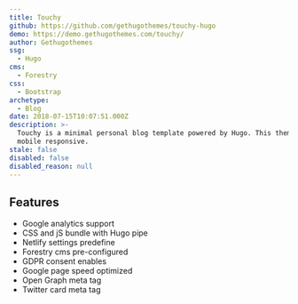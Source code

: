 ```yaml
---
title: Touchy
github: https://github.com/gethugothemes/touchy-hugo
demo: https://demo.gethugothemes.com/touchy/
author: Gethugothemes
ssg:
  - Hugo
cms:
  - Forestry
css:
  - Bootstrap
archetype:
  - Blog
date: 2018-07-15T10:07:51.000Z
description: >-
  Touchy is a minimal personal blog template powered by Hugo. This theme is 100%
  mobile responsive.
stale: false
disabled: false
disabled_reason: null
---
```


## Features
* Google analytics support
* CSS and jS bundle with Hugo pipe
* Netlify settings predefine
* Forestry cms pre-configured
* GDPR consent enables
* Google page speed optimized
* Open Graph meta tag
* Twitter card meta tag